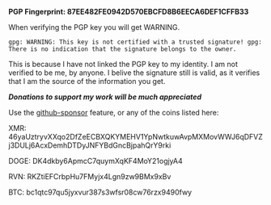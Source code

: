 ****PGP Fingerprint: 87EE482FE0942D570EBCFD8B6EECA6DEF1CFFB33****


When verifying the PGP key you will get WARNING.

``gpg: WARNING: This key is not certified with a trusted signature!
gpg: There is no indication that the signature belongs to the owner.``


This is because I have not linked the PGP key to my identity.
I am not verified to be me, by anyone. 
I belive the signature still is valid, as it verifies that I am the source of the information you get.




***Donations to support my work will be much appreciated***

Use the [github-sponsor](https://github.com/sponsors/fdoving) feature, or any of the coins listed here:

XMR: 46yaUztryvXXqo2DfZeECBXQKYMEHV1YpNwtkuwAvpMXMovWWJ6qDFVZj3DULj6AcxDemhDTDyJNFYBdGncBjpahQrY9rki

DOGE: DK4dkby6ApmcC7quymXqKF4MoY21ogjyA4

RVN: RKZtiEFCrbpHu7FMyjx4Lgn9zw9BMx9xBv

BTC: bc1qtc97qu5jyxvur387s3wfsr08cw76rzx9490fwy

